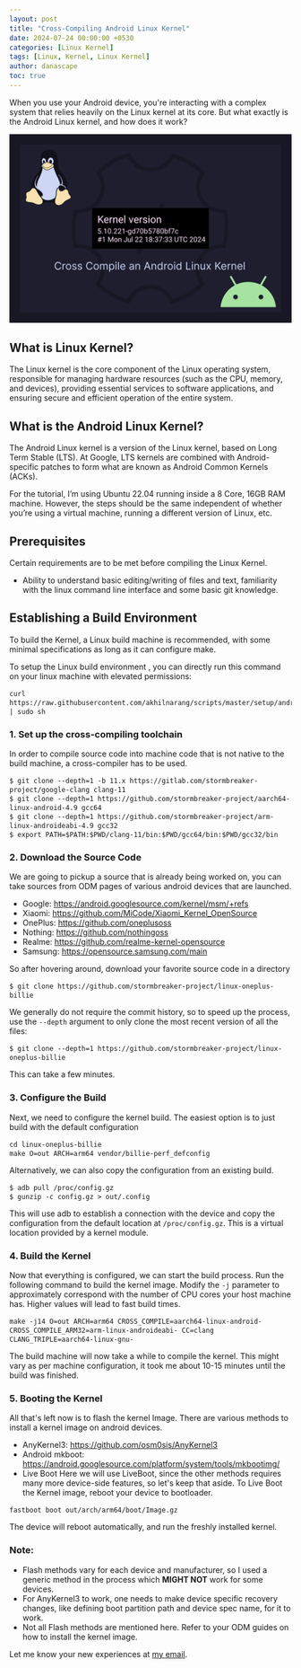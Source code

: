 ```yaml
---
layout: post
title: "Cross-Compiling Android Linux Kernel"
date: 2024-07-24 00:00:00 +0530
categories: [Linux Kernel]
tags: [Linux, Kernel, Linux Kernel]
author: danascape
toc: true
---
```


When you use your Android device, you're interacting with a complex system that relies heavily on the Linux kernel at its core. But what exactly is the Android Linux kernel, and how does it work?

![](/assets/images/posts/Cross-Compiling-Android-Linux-Kernel/cc_lk_intro.png)

## What is Linux Kernel?
The Linux kernel is the core component of the Linux operating system, responsible for managing hardware resources (such as the CPU, memory, and devices), providing essential services to software applications, and ensuring secure and efficient operation of the entire system.

## What is the Android Linux Kernel?
The Android Linux kernel is a version of the Linux kernel, based on Long Term Stable (LTS). At Google, LTS kernels are combined with Android-specific patches to form what are known as Android Common Kernels (ACKs).

For the tutorial, I’m using Ubuntu 22.04 running inside a 8 Core, 16GB RAM machine. However, the steps should be the same independent of whether you’re using a virtual machine, running a different version of Linux, etc.

## Prerequisites
Certain requirements are to be met before compiling the Linux Kernel.
* Ability to understand basic editing/writing of files and text, familiarity with the linux command line interface and some basic git knowledge.

## Establishing a Build Environment
To build the Kernel, a Linux build machine is recommended, with some minimal specifications as long as it can configure make.

To setup the Linux build environment , you can directly run this command on your linux machine with elevated permissions:
```shell
curl https://raw.githubusercontent.com/akhilnarang/scripts/master/setup/android_build_env.sh | sudo sh
```

### 1. Set up the cross-compiling toolchain

In order to compile source code into machine code that is not native to the build machine, a cross-compiler has to be used.
```shell
$ git clone --depth=1 -b 11.x https://gitlab.com/stormbreaker-project/google-clang clang-11
$ git clone --depth=1 https://github.com/stormbreaker-project/aarch64-linux-android-4.9 gcc64
$ git clone --depth=1 https://github.com/stormbreaker-project/arm-linux-androideabi-4.9 gcc32
$ export PATH=$PATH:$PWD/clang-11/bin:$PWD/gcc64/bin:$PWD/gcc32/bin
```

### 2. Download the Source Code
We are going to pickup a source that is already being worked on, you can take sources from ODM pages of various android devices that are launched.

* Google: https://android.googlesource.com/kernel/msm/+refs
* Xiaomi: https://github.com/MiCode/Xiaomi_Kernel_OpenSource
* OnePlus: https://github.com/oneplusoss
* Nothing: https://github.com/nothingoss
* Realme: https://github.com/realme-kernel-opensource
* Samsung: https://opensource.samsung.com/main

So after hovering around, download your favorite source code in a directory

```shell
$ git clone https://github.com/stormbreaker-project/linux-oneplus-billie
```

We generally do not require the commit history, so to speed up the process, use the `--depth` argument to only clone the most recent version of all the files:
```shell
$ git clone --depth=1 https://github.com/stormbreaker-project/linux-oneplus-billie
```
This can take a few minutes.

### 3. Configure the Build
Next, we need to configure the kernel build. The easiest option is to just build with the default configuration
```shell
cd linux-oneplus-billie
make O=out ARCH=arm64 vendor/billie-perf_defconfig
```
Alternatively, we can also copy the configuration from an existing build.
```shell
$ adb pull /proc/config.gz
$ gunzip -c config.gz > out/.config
```
This will use adb to establish a connection with the device and copy the configuration from the default location at `/proc/config.gz`. This is a virtual location provided by a kernel module.

### 4. Build the Kernel
Now that everything is configured, we can start the build process. Run the following command to build the kernel image. Modify the `-j` parameter to approximately correspond with the number of CPU cores your host machine has. Higher values will lead to fast build times.
```shell
make -j14 O=out ARCH=arm64 CROSS_COMPILE=aarch64-linux-android- CROSS_COMPILE_ARM32=arm-linux-androideabi- CC=clang CLANG_TRIPLE=aarch64-linux-gnu- 
```

The build machine will now take a while to compile the kernel. This might vary as per machine configuration, it took me about 10-15 minutes until the build was finished.

### 5. Booting the Kernel
All that's left now is to flash the kernel Image. There are various methods to install a kernel image on android devices.

* AnyKernel3: https://github.com/osm0sis/AnyKernel3
* Android mkboot: https://android.googlesource.com/platform/system/tools/mkbootimg/
* Live Boot
Here we will use LiveBoot, since the other methods requires many more device-side features, so let's keep that aside.
To Live Boot the Kernel image, reboot your device to bootloader.
```shell
fastboot boot out/arch/arm64/boot/Image.gz
```
The device will reboot automatically, and run the freshly installed kernel.

### Note:
* Flash methods vary for each device and manufacturer, so I used a generic method in the process which **MIGHT NOT** work for some devices.
* For AnyKernel3 to work, one needs to make device specific recovery changes, like defining boot partition path and device spec name, for it to work.
* Not all Flash methods are mentioned here. Refer to your ODM guides on how to install the kernel image.

Let me know your new experiences at [my email][email].

[email]: mail:danascape@gmail.com